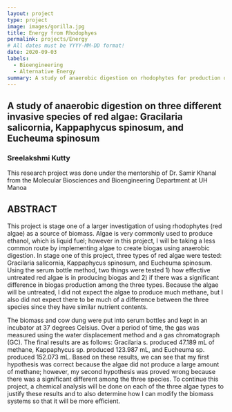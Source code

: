 ```yaml
---
layout: project
type: project
image: images/gorilla.jpg
title: Energy from Rhodophyes
permalink: projects/Energy
# All dates must be YYYY-MM-DD format!
date: 2020-09-03
labels:
  - Bioengineering
  - Alternative Energy
summary: A study of anaerobic digestion on rhodophytes for production of alternative energy
---
```


<h2>A study of anaerobic digestion on three different invasive species of red algae: Gracilaria salicornia, Kappaphycus spinosum, and Eucheuma spinosum</h2>
<h3>Sreelakshmi Kutty</h3>
<p>This research project was done under the mentorship of Dr. Samir Khanal from the Molecular Biosciences and Bioengineering Department at UH Manoa</p>

## ABSTRACT

<p>This project is stage one of a larger investigation of using rhodophytes (red algae) as a source of biomass. Algae is very commonly used to produce ethanol, which is liquid fuel; however in this project, I will be taking a less common route by implementing algae to create biogas using anaerobic digestion. In stage one of this project, three types of red algae were tested: Gracilaria salicornia, Kappaphycus spinosum, and Eucheuma spinosum. Using the serum bottle method, two things were tested 1) how effective untreated red algae is in producing biogas and 2) if there was a significant difference in biogas production among the three types. Because the algae will be untreated, I did not expect the algae to produce much methane, but I also did not expect there to be much of a difference between the three species since they have similar nutrient contents.</p>
<p>The biomass and cow dung were put into serum bottles and kept in an incubator at 37 degrees Celsius. Over a period of time, the gas was measured using the water displacement method and a gas chromatograph (GC). The final results are as follows: Gracilaria s. produced 47.189 mL of methane, Kappaphycus sp. produced 123.987 mL, and Eucheuma sp. produced 152.073 mL. Based on these results, we can see that my first hypothesis was correct because the algae did not produce a large amount of methane; however, my second hypothesis was proved wrong because there was a significant different among the three species. To continue this project, a chemical analysis will be done on each of the three algae types to justify these results and to also determine how I can modify the biomass systems so that it will be more efficient. </p>



